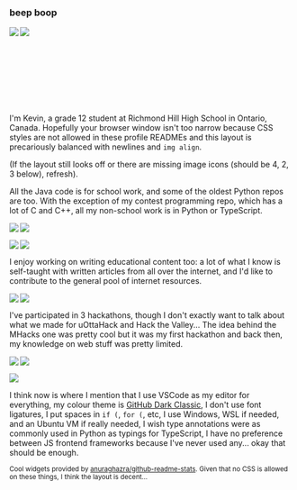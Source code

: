 ### beep boop

<p>
  <img align="left" src="https://github-readme-stats.vercel.app/api/top-langs/?username=beepboop271&exclude_repo=mhacks-12&theme=ayu-mirage&layout=compact&hide_border=true"/>
  <img align="left" src="https://github-readme-stats.vercel.app/api?username=beepboop271&hide=contribs&hide_rank=true&count_private=true&show_icons=true&disable_animations=true&custom_title=GitHub%20Stats&title_color=c792ea&text_color=89ddff&icon_color=ffcb6b&bg_color=15,1f2430,28113d&hide_border=true"/>
</p>

\
\
\
\
\
\
\
\
\
I'm Kevin, a grade 12 student at Richmond Hill High School in Ontario, Canada. Hopefully your browser window isn't too narrow because CSS styles are not allowed in these profile READMEs and this layout is precariously balanced with newlines and `img align`.

(If the layout still looks off or there are missing image icons (should be 4, 2, 3 below), refresh).

All the Java code is for school work, and some of the oldest Python repos are too. With the exception of my contest programming repo, which has a lot of C and C++, all my non-school work is in Python or TypeScript.

<p>
  <a href="https://github.com/beepboop271/kevin-is-lonely">
    <img align="left" src="https://github-readme-stats.vercel.app/api/pin/?username=beepboop271&repo=kevin-is-lonely&theme=ayu-mirage&hide_border=true"/>
  </a>
  <a href="https://github.com/beepboop271/average-calculator-v2">
    <img align="center" src="https://github-readme-stats.vercel.app/api/pin/?username=beepboop271&repo=average-calculator-v2&theme=ayu-mirage&hide_border=true"/>
  </a>
</p>
<p>
  <a href="https://github.com/beepboop271/candy-likes-thighs">
    <img align="left" src="https://github-readme-stats.vercel.app/api/pin/?username=beepboop271&repo=candy-likes-thighs&theme=ayu-mirage&hide_border=true"/>
  </a>
  <a href="https://github.com/beepboop271/programming-contest-stuff">
    <img align="center" src="https://github-readme-stats.vercel.app/api/pin/?username=beepboop271&repo=programming-contest-stuff&theme=ayu-mirage&hide_border=true"/>
  </a>
</p>

I enjoy working on writing educational content too: a lot of what I know is self-taught with written articles from all over the internet, and I'd like to contribute to the general pool of internet resources.

<p>
  <a href="https://github.com/beepboop271/computer-science-club">
    <img align="left" src="https://github-readme-stats.vercel.app/api/pin/?username=beepboop271&repo=computer-science-club&theme=ayu-mirage&hide_border=true"/>
  </a>
  <a href="https://github.com/beepboop271/ctf-writeups-solutions">
    <img align="center" src="https://github-readme-stats.vercel.app/api/pin/?username=beepboop271&repo=ctf-writeups-solutions&theme=ayu-mirage&hide_border=true"/>
  </a>
</p>

I've participated in 3 hackathons, though I don't exactly want to talk about what we made for uOttaHack and Hack the Valley... The idea behind the MHacks one was pretty cool but it was my first hackathon and back then, my knowledge on web stuff was pretty limited.

<p>
  <a href="https://github.com/beepboop271/mhacks-12">
    <img align="left" src="https://github-readme-stats.vercel.app/api/pin/?username=beepboop271&repo=mhacks-12&theme=ayu-mirage&hide_border=true"/>
  </a>
  <a href="https://github.com/candicezzzzz/uottahack-3">
    <img align="center" src="https://github-readme-stats.vercel.app/api/pin/?username=candicezzzzz&repo=uottahack-3&show_owner=true&theme=ayu-mirage&hide_border=true"/>
  </a>
</p>
<p>
  <a href="https://github.com/shari09/hack-the-valley-4">
    <img align="center" src="https://github-readme-stats.vercel.app/api/pin/?username=shari09&repo=hack-the-valley-4&show_owner=true&theme=ayu-mirage&hide_border=true"/>
  </a>
</p>

I think now is where I mention that I use VSCode as my editor for everything, my colour theme is [GitHub Dark Classic](https://github.com/primer/github-vscode-theme-dark-classic), I don't use font ligatures, I put spaces in `if (`, `for (`, etc, I use Windows, WSL if needed, and an Ubuntu VM if really needed, I wish type annotations were as commonly used in Python as typings for TypeScript, I have no preference between JS frontend frameworks because I've never used any... okay that should be enough.

<sup>Cool widgets provided by [anuraghazra/github-readme-stats](https://github.com/anuraghazra/github-readme-stats). Given that no CSS is allowed on these things, I think the layout is decent...</sup>
